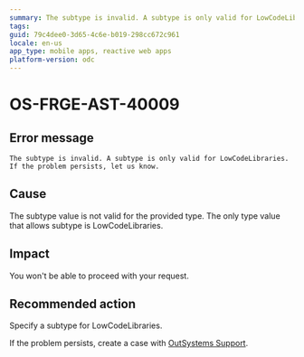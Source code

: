 ```yaml
---
summary: The subtype is invalid. A subtype is only valid for LowCodeLibraries. If the problem persists, let us know.
tags: 
guid: 79c4dee0-3d65-4c6e-b019-298cc672c961
locale: en-us
app_type: mobile apps, reactive web apps
platform-version: odc
---
```


# OS-FRGE-AST-40009

## Error message

`The subtype is invalid. A subtype is only valid for LowCodeLibraries. If the problem persists, let us know.`

## Cause

The subtype value is not valid for the provided type. The only type value that allows subtype is LowCodeLibraries.

## Impact

You won't be able to proceed with your request.

## Recommended action

Specify a subtype for LowCodeLibraries.

If the problem persists, create a case with [OutSystems Support](https://www.outsystems.com/support/portal/open-support-case?ErrorCode=OS-FRGE-AST-40009).
